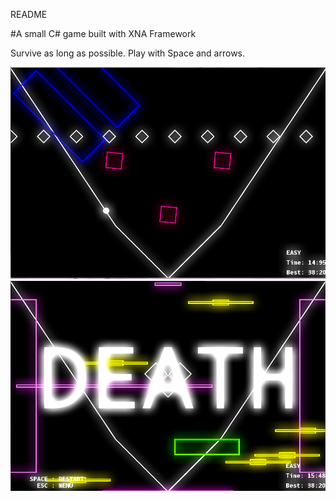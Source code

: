 README

#A small C# game built with XNA Framework

Survive as long as possible. Play with Space and arrows.

![Screenshot](/img/Screenshot.png)
![Screenshot2](/img/Screenshot2.png)
